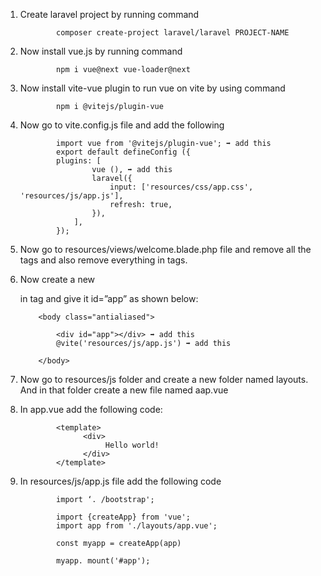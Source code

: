 1)	Create laravel project by running command 

                composer create-project laravel/laravel PROJECT-NAME

2)	Now install vue.js by running command 

                npm i vue@next vue-loader@next

3)	Now install vite-vue plugin to run vue on vite by using command 

                npm i @vitejs/plugin-vue

4)	Now go to vite.config.js file and add the following


                import vue from '@vitejs/plugin-vue'; ➡ add this
                export default defineConfig ({
                plugins: [
                        vue (), ➡ add this
                        laravel({
                            input: ['resources/css/app.css', 'resources/js/app.js'],
                            refresh: true,
                        }),
                    ],
                });

5)	Now go to resources/views/welcome.blade.php file and remove all the <style></style> tags and also remove everything in <body></body> tags. 

6)	Now create a new <div></div> in <body></body> tag and give it id=”app” as shown below:


            <body class="antialiased">

                <div id="app"></div> ➡ add this
                @vite('resources/js/app.js') ➡ add this

            </body>

7)	Now go to resources/js folder and create a new folder named layouts. And in that folder create a new file named aap.vue

8)	In app.vue add the following code:

                <template>
                      <div>
                           Hello world!
                      </div>
                </template>

9)	In resources/js/app.js file add the following code

                import ‘. /bootstrap';

                import {createApp} from 'vue';
                import app from './layouts/app.vue';

                const myapp = createApp(app)

                myapp. mount('#app');
